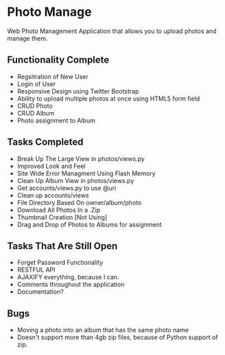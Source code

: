 Photo Manage
===========

Web Photo Management Application that allows you to upload photos and manage them.


Functionality Complete
--------

* Regsitration of New User
* Login of User
* Responsive Design using Twitter Bootstrap
* Ability to upload multiple photos at once using HTML5 form field
* CRUD Photo
* CRUD Album
* Photo assignment to Album

Tasks Completed
--------
* Break Up The Large View in photos/views.py
* Improved Look and Feel
* Site Wide Error Managment Using Flash Memory
* Clean Up Album View in photos/views.py
* Get accounts/views.py to use @uri
* Clean up accounts/views 
* File Directory Based On owner/album/photo
* Download All Photos In a .Zip 
* Thumbnail Creation [Not Using]
* Drag and Drop of Photos to Albums for assignment

Tasks That Are Still Open
--------

* Forget Password Functionality
* RESTFUL API
* AJAXIFY everything, because I can.
* Comments throughout the application
* Documentation?

Bugs
--------

* Moving a photo into an album that has the same photo name
* Doesn't support more than 4gb zip files, because of Python support of zip.
